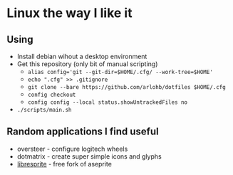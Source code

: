 # Linux the way I like it

## Using

- Install debian wihout a desktop environment
- Get this repository (only bit of manual scripting)
    - ```alias config='git --git-dir=$HOME/.cfg/ --work-tree=$HOME'```
    - ```echo ".cfg" >> .gitignore```
    - ```git clone --bare https://github.com/arlohb/dotfiles $HOME/.cfg```
    - ```config checkout```
    - ```config config --local status.showUntrackedFiles no```
- ```./scripts/main.sh```

## Random applications I find useful

- oversteer - configure logitech wheels
- dotmatrix - create super simple icons and glyphs
- [libresprite](https://libresprite.github.io/) - free fork of aseprite
